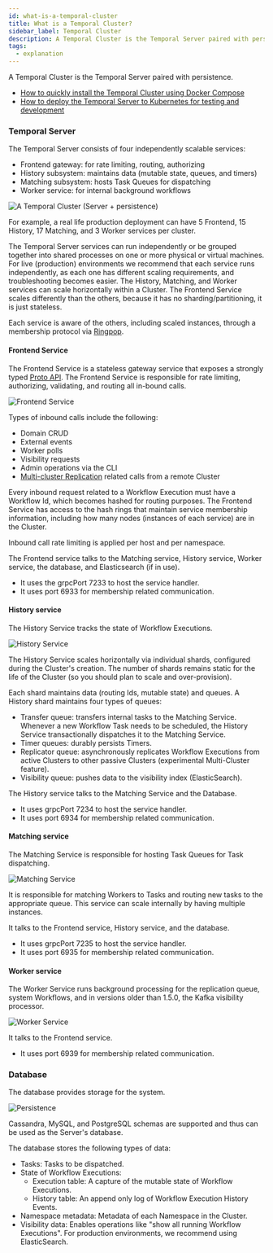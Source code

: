 ```yaml
---
id: what-is-a-temporal-cluster
title: What is a Temporal Cluster?
sidebar_label: Temporal Cluster
description: A Temporal Cluster is the Temporal Server paired with persistence.
tags:
  - explanation
---
```


A Temporal Cluster is the Temporal Server paired with persistence.

- [How to quickly install the Temporal Cluster using Docker Compose](/docs/clusters/quick-install/#docker-compose)
- [How to deploy the Temporal Server to Kubernetes for testing and development](/docs/clusters/quick-install/#helm-charts)

### Temporal Server

The Temporal Server consists of four independently scalable services:

- Frontend gateway: for rate limiting, routing, authorizing
- History subsystem: maintains data (mutable state, queues, and timers)
- Matching subsystem: hosts Task Queues for dispatching
- Worker service: for internal background workflows

![A Temporal Cluster (Server + persistence)](/diagrams/temporal-cluster.svg)

For example, a real life production deployment can have 5 Frontend, 15 History, 17 Matching, and 3 Worker services per cluster.

The Temporal Server services can run independently or be grouped together into shared processes on one or more physical or virtual machines.
For live (production) environments we recommend that each service runs independently, as each one has different scaling requirements, and troubleshooting becomes easier.
The History, Matching, and Worker services can scale horizontally within a Cluster.
The Frontend Service scales differently than the others, because it has no sharding/partitioning, it is just stateless.

Each service is aware of the others, including scaled instances, through a membership protocol via [Ringpop](https://github.com/temporalio/ringpop-go).

#### Frontend Service

The Frontend Service is a stateless gateway service that exposes a strongly typed [Proto API](https://github.com/temporalio/api/blob/master/temporal/api/workflowservice/v1/service.proto).
The Frontend Service is responsible for rate limiting, authorizing, validating, and routing all in-bound calls.

![Frontend Service](/diagrams/temporal-frontend-service.svg)

Types of inbound calls include the following:

- Domain CRUD
- External events
- Worker polls
- Visibility requests
- Admin operations via the CLI
- [Multi-cluster Replication](/docs/server/multi-cluster) related calls from a remote Cluster

Every inbound request related to a Workflow Execution must have a Workflow Id, which becomes hashed for routing purposes.
The Frontend Service has access to the hash rings that maintain service membership information, including how many nodes (instances of each service) are in the Cluster.

Inbound call rate limiting is applied per host and per namespace.

The Frontend service talks to the Matching service, History service, Worker service, the database, and Elasticsearch (if in use).

- It uses the grpcPort 7233 to host the service handler.
- It uses port 6933 for membership related communication.

#### History service

The History Service tracks the state of Workflow Executions.

![History Service](/diagrams/temporal-history-service.svg)

The History Service scales horizontally via individual shards, configured during the Cluster's creation.
The number of shards remains static for the life of the Cluster (so you should plan to scale and over-provision).

Each shard maintains data (routing Ids, mutable state) and queues.
A History shard maintains four types of queues:

- Transfer queue: transfers internal tasks to the Matching Service.
  Whenever a new Workflow Task needs to be scheduled, the History Service transactionally dispatches it to the Matching Service.
- Timer queues: durably persists Timers.
- Replicator queue: asynchronously replicates Workflow Executions from active Clusters to other passive Clusters (experimental Multi-Cluster feature).
- Visibility queue: pushes data to the visibility index (ElasticSearch).

The History service talks to the Matching Service and the Database.

- It uses grpcPort 7234 to host the service handler.
- It uses port 6934 for membership related communication.

#### Matching service

The Matching Service is responsible for hosting Task Queues for Task dispatching.

![Matching Service](/diagrams/temporal-matching-service.svg)

It is responsible for matching Workers to Tasks and routing new tasks to the appropriate queue.
This service can scale internally by having multiple instances.

It talks to the Frontend service, History service, and the database.

- It uses grpcPort 7235 to host the service handler.
- It uses port 6935 for membership related communication.

#### Worker service

The Worker Service runs background processing for the replication queue, system Workflows, and in versions older than 1.5.0, the Kafka visibility processor.

![Worker Service](/diagrams/temporal-worker-service.svg)

It talks to the Frontend service.

- It uses port 6939 for membership related communication.

### Database

The database provides storage for the system.

![Persistence](/diagrams/temporal-database.svg)

Cassandra, MySQL, and PostgreSQL schemas are supported and thus can be used as the Server's database.

The database stores the following types of data:

- Tasks: Tasks to be dispatched.
- State of Workflow Executions:
  - Execution table: A capture of the mutable state of Workflow Executions.
  - History table: An append only log of Workflow Execution History Events.
- Namespace metadata: Metadata of each Namespace in the Cluster.
- Visibility data: Enables operations like "show all running Workflow Executions".
  For production environments, we recommend using ElasticSearch.
